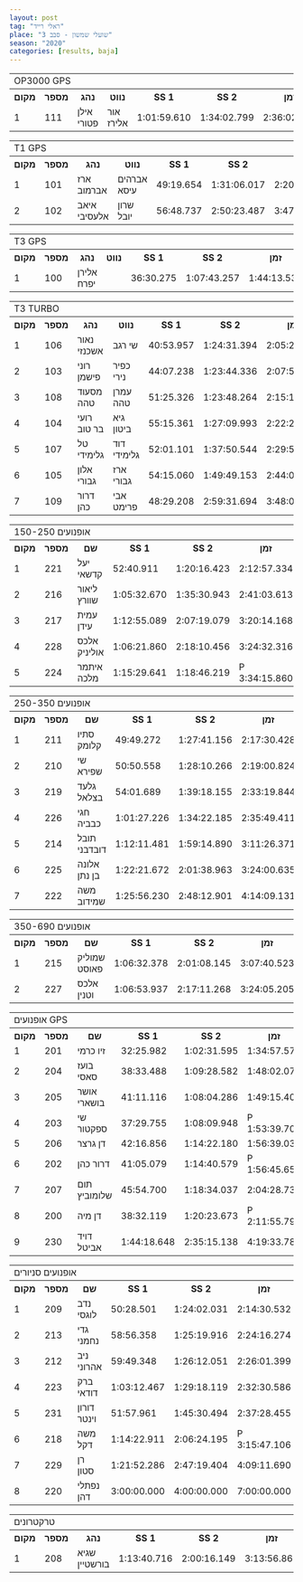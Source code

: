 ```yaml
---
layout: post
tag: "ראלי רייד"
place: "שועלי שמשון - סבב 3"
season: "2020"
categories: [results, baja]
---
```

<table class="line_color">
    <tr>
        <td colspan="99" class="title_font">OP3000 GPS</td>
    </tr>
    <tr class="rnkh_bkcolor">
        <th class="rnkh_font">מקום</th>
        <th class="rnkh_font">מספר</th>
        <th class="rnkh_font">נהג</th>
        <th class="rnkh_font">נווט</th>
        <th class="rnkh_font">SS 1</th>
        <th class="rnkh_font">SS 2</th>
        <th class="rnkh_font">זמן</th>
        <th class="rnkh_font">פער</th>
    </tr>
    <tr class="rnk_bkcolor OddRow">
        <td class="rnk_font">1</td>
        <td class="rnk_font">111</td>
        <td class="rnk_font">אילן פטורי</td>
        <td class="rnk_font">אור אלירז</td>
        <td class="rnk_font">1:01:59.610</td>
        <td class="rnk_font">1:34:02.799</td>
        <td class="rnk_font">2:36:02.409</td>
        <td class="rnk_font">-</td>
    </tr>
<table class="line_color">
    <tr>
        <td colspan="99" class="title_font">T1 GPS</td>
    </tr>
    <tr class="rnkh_bkcolor">
        <th class="rnkh_font">מקום</th>
        <th class="rnkh_font">מספר</th>
        <th class="rnkh_font">נהג</th>
        <th class="rnkh_font">נווט</th>
        <th class="rnkh_font">SS 1</th>
        <th class="rnkh_font">SS 2</th>
        <th class="rnkh_font">זמן</th>
        <th class="rnkh_font">פער</th>
    </tr>
    <tr class="rnk_bkcolor EvenRow">
        <td class="rnk_font">1</td>
        <td class="rnk_font">101</td>
        <td class="rnk_font">ארז אברמוב</td>
        <td class="rnk_font">אברהים עיסא</td>
        <td class="rnk_font">49:19.654</td>
        <td class="rnk_font">1:31:06.017</td>
        <td class="rnk_font">2:20:25.671</td>
        <td class="rnk_font">-</td>
    </tr>
    <tr class="rnk_bkcolor OddRow">
        <td class="rnk_font">2</td>
        <td class="rnk_font">102</td>
        <td class="rnk_font">איאב אלעסיבי</td>
        <td class="rnk_font">שרון יובל</td>
        <td class="rnk_font">56:48.737</td>
        <td class="rnk_font">2:50:23.487</td>
        <td class="rnk_font">3:47:12.224</td>
        <td class="rnk_font">1:26:46.553</td>
    </tr>
<table class="line_color">
    <tr>
        <td colspan="99" class="title_font">T3  GPS</td>
    </tr>
    <tr class="rnkh_bkcolor">
        <th class="rnkh_font">מקום</th>
        <th class="rnkh_font">מספר</th>
        <th class="rnkh_font">נהג</th>
        <th class="rnkh_font">נווט</th>
        <th class="rnkh_font">SS 1</th>
        <th class="rnkh_font">SS 2</th>
        <th class="rnkh_font">זמן</th>
        <th class="rnkh_font">פער</th>
    </tr>
    <tr class="rnk_bkcolor EvenRow">
        <td class="rnk_font">1</td>
        <td class="rnk_font">100</td>
        <td class="rnk_font">אלירן יפרח</td>
        <td class="rnk_font">&nbsp;</td>
        <td class="rnk_font">36:30.275</td>
        <td class="rnk_font">1:07:43.257</td>
        <td class="rnk_font">1:44:13.532</td>
        <td class="rnk_font">-</td>
    </tr>
<table class="line_color">
    <tr>
        <td colspan="99" class="title_font">T3 TURBO</td>
    </tr>
    <tr class="rnkh_bkcolor">
        <th class="rnkh_font">מקום</th>
        <th class="rnkh_font">מספר</th>
        <th class="rnkh_font">נהג</th>
        <th class="rnkh_font">נווט</th>
        <th class="rnkh_font">SS 1</th>
        <th class="rnkh_font">SS 2</th>
        <th class="rnkh_font">זמן</th>
        <th class="rnkh_font">פער</th>
    </tr>
    <tr class="rnk_bkcolor OddRow">
        <td class="rnk_font">1</td>
        <td class="rnk_font">106</td>
        <td class="rnk_font">נאור אשכנזי</td>
        <td class="rnk_font">שי רגב</td>
        <td class="rnk_font">40:53.957</td>
        <td class="rnk_font">1:24:31.394</td>
        <td class="rnk_font">2:05:25.351</td>
        <td class="rnk_font">-</td>
    </tr>
    <tr class="rnk_bkcolor EvenRow">
        <td class="rnk_font">2</td>
        <td class="rnk_font">103</td>
        <td class="rnk_font">רוני פישמן</td>
        <td class="rnk_font">כפיר נירי</td>
        <td class="rnk_font">44:07.238</td>
        <td class="rnk_font">1:23:44.336</td>
        <td class="rnk_font">2:07:51.574</td>
        <td class="rnk_font">2:26.223</td>
    </tr>
    <tr class="rnk_bkcolor OddRow">
        <td class="rnk_font">3</td>
        <td class="rnk_font">108</td>
        <td class="rnk_font">מסעוד טהה</td>
        <td class="rnk_font">עמרן טהה</td>
        <td class="rnk_font">51:25.326</td>
        <td class="rnk_font">1:23:48.264</td>
        <td class="rnk_font">2:15:13.590</td>
        <td class="rnk_font">9:48.239</td>
    </tr>
    <tr class="rnk_bkcolor EvenRow">
        <td class="rnk_font">4</td>
        <td class="rnk_font">104</td>
        <td class="rnk_font">רועי בר טוב</td>
        <td class="rnk_font">גיא ביטון</td>
        <td class="rnk_font">55:15.361</td>
        <td class="rnk_font">1:27:09.993</td>
        <td class="rnk_font">2:22:25.354</td>
        <td class="rnk_font">17:00.003</td>
    </tr>
    <tr class="rnk_bkcolor OddRow">
        <td class="rnk_font">5</td>
        <td class="rnk_font">107</td>
        <td class="rnk_font">טל גלימידי</td>
        <td class="rnk_font">דוד גלימידי</td>
        <td class="rnk_font">52:01.101</td>
        <td class="rnk_font">1:37:50.544</td>
        <td class="rnk_font">2:29:51.645</td>
        <td class="rnk_font">24:26.294</td>
    </tr>
    <tr class="rnk_bkcolor EvenRow">
        <td class="rnk_font">6</td>
        <td class="rnk_font">105</td>
        <td class="rnk_font">אלון גבורי</td>
        <td class="rnk_font">ארז גבורי</td>
        <td class="rnk_font">54:15.060</td>
        <td class="rnk_font">1:49:49.153</td>
        <td class="rnk_font">2:44:04.213</td>
        <td class="rnk_font">38:38.862</td>
    </tr>
    <tr class="rnk_bkcolor OddRow">
        <td class="rnk_font">7</td>
        <td class="rnk_font">109</td>
        <td class="rnk_font">דרור כהן</td>
        <td class="rnk_font">אבי פרימט</td>
        <td class="rnk_font">48:29.208</td>
        <td class="rnk_font">2:59:31.694</td>
        <td class="rnk_font">3:48:00.902</td>
        <td class="rnk_font">1:42:35.551</td>
    </tr>
<table class="line_color">
    <tr>
        <td colspan="99" class="title_font">אופנועים 150-250</td>
    </tr>
    <tr class="rnkh_bkcolor">
        <th class="rnkh_font">מקום</th>
        <th class="rnkh_font">מספר</th>
        <th class="rnkh_font">שם</th>
        <th class="rnkh_font">SS 1</th>
        <th class="rnkh_font">SS 2</th>
        <th class="rnkh_font">זמן</th>
        <th class="rnkh_font">עונשין</th>
        <th class="rnkh_font">פער</th>
    </tr>
    <tr class="rnk_bkcolor EvenRow">
        <td class="rnk_font">1</td>
        <td class="rnk_font">221</td>
        <td class="rnk_font">יעל קדשאי</td>
        <td class="rnk_font">52:40.911</td>
        <td class="rnk_font">1:20:16.423</td>
        <td class="rnk_font">2:12:57.334</td>
        <td class="rnk_font">-</td>
        <td class="rnk_font">-</td>
    </tr>
    <tr class="rnk_bkcolor OddRow">
        <td class="rnk_font">2</td>
        <td class="rnk_font">216</td>
        <td class="rnk_font">ליאור שוורץ</td>
        <td class="rnk_font">1:05:32.670</td>
        <td class="rnk_font">1:35:30.943</td>
        <td class="rnk_font">2:41:03.613</td>
        <td class="rnk_font">-</td>
        <td class="rnk_font">28:06.279</td>
    </tr>
    <tr class="rnk_bkcolor EvenRow">
        <td class="rnk_font">3</td>
        <td class="rnk_font">217</td>
        <td class="rnk_font">עמית עידן</td>
        <td class="rnk_font">1:12:55.089</td>
        <td class="rnk_font">2:07:19.079</td>
        <td class="rnk_font">3:20:14.168</td>
        <td class="rnk_font">-</td>
        <td class="rnk_font">1:07:16.834</td>
    </tr>
    <tr class="rnk_bkcolor OddRow">
        <td class="rnk_font">4</td>
        <td class="rnk_font">228</td>
        <td class="rnk_font">אלכס אוליניק</td>
        <td class="rnk_font">1:06:21.860</td>
        <td class="rnk_font">2:18:10.456</td>
        <td class="rnk_font">3:24:32.316</td>
        <td class="rnk_font">-</td>
        <td class="rnk_font">1:11:34.982</td>
    </tr>
    <tr class="rnk_bkcolor EvenRow">
        <td class="rnk_font">5</td>
        <td class="rnk_font">224</td>
        <td class="rnk_font">איתמר מלכה</td>
        <td class="rnk_font">1:15:29.641</td>
        <td class="rnk_font">1:18:46.219</td>
        <td class="rnk_font penalty">P 3:34:15.860</td>
        <td class="rnk_font">1:00:00.000</td>
        <td class="rnk_font">1:21:18.526</td>
    </tr>
<table class="line_color">
    <tr>
        <td colspan="99" class="title_font">אופנועים 250-350</td>
    </tr>
    <tr class="rnkh_bkcolor">
        <th class="rnkh_font">מקום</th>
        <th class="rnkh_font">מספר</th>
        <th class="rnkh_font">שם</th>
        <th class="rnkh_font">SS 1</th>
        <th class="rnkh_font">SS 2</th>
        <th class="rnkh_font">זמן</th>
        <th class="rnkh_font">פער</th>
    </tr>
    <tr class="rnk_bkcolor OddRow">
        <td class="rnk_font">1</td>
        <td class="rnk_font">211</td>
        <td class="rnk_font">סתיו קלומק</td>
        <td class="rnk_font">49:49.272</td>
        <td class="rnk_font">1:27:41.156</td>
        <td class="rnk_font">2:17:30.428</td>
        <td class="rnk_font">-</td>
    </tr>
    <tr class="rnk_bkcolor EvenRow">
        <td class="rnk_font">2</td>
        <td class="rnk_font">210</td>
        <td class="rnk_font">שי שפירא</td>
        <td class="rnk_font">50:50.558</td>
        <td class="rnk_font">1:28:10.266</td>
        <td class="rnk_font">2:19:00.824</td>
        <td class="rnk_font">1:30.396</td>
    </tr>
    <tr class="rnk_bkcolor OddRow">
        <td class="rnk_font">3</td>
        <td class="rnk_font">219</td>
        <td class="rnk_font">גלעד בצלאל</td>
        <td class="rnk_font">54:01.689</td>
        <td class="rnk_font">1:39:18.155</td>
        <td class="rnk_font">2:33:19.844</td>
        <td class="rnk_font">15:49.416</td>
    </tr>
    <tr class="rnk_bkcolor EvenRow">
        <td class="rnk_font">4</td>
        <td class="rnk_font">226</td>
        <td class="rnk_font">חגי כבביה</td>
        <td class="rnk_font">1:01:27.226</td>
        <td class="rnk_font">1:34:22.185</td>
        <td class="rnk_font">2:35:49.411</td>
        <td class="rnk_font">18:18.983</td>
    </tr>
    <tr class="rnk_bkcolor OddRow">
        <td class="rnk_font">5</td>
        <td class="rnk_font">214</td>
        <td class="rnk_font">תובל דובדבני</td>
        <td class="rnk_font">1:12:11.481</td>
        <td class="rnk_font">1:59:14.890</td>
        <td class="rnk_font">3:11:26.371</td>
        <td class="rnk_font">53:55.943</td>
    </tr>
    <tr class="rnk_bkcolor EvenRow">
        <td class="rnk_font">6</td>
        <td class="rnk_font">225</td>
        <td class="rnk_font">אלונה בן נתן</td>
        <td class="rnk_font">1:22:21.672</td>
        <td class="rnk_font">2:01:38.963</td>
        <td class="rnk_font">3:24:00.635</td>
        <td class="rnk_font">1:06:30.207</td>
    </tr>
    <tr class="rnk_bkcolor OddRow">
        <td class="rnk_font">7</td>
        <td class="rnk_font">222</td>
        <td class="rnk_font">משה שמידוב</td>
        <td class="rnk_font">1:25:56.230</td>
        <td class="rnk_font">2:48:12.901</td>
        <td class="rnk_font">4:14:09.131</td>
        <td class="rnk_font">1:56:38.703</td>
    </tr>
<table class="line_color">
    <tr>
        <td colspan="99" class="title_font">אופנועים 350-690</td>
    </tr>
    <tr class="rnkh_bkcolor">
        <th class="rnkh_font">מקום</th>
        <th class="rnkh_font">מספר</th>
        <th class="rnkh_font">שם</th>
        <th class="rnkh_font">SS 1</th>
        <th class="rnkh_font">SS 2</th>
        <th class="rnkh_font">זמן</th>
        <th class="rnkh_font">פער</th>
    </tr>
    <tr class="rnk_bkcolor EvenRow">
        <td class="rnk_font">1</td>
        <td class="rnk_font">215</td>
        <td class="rnk_font">שמוליק פאוסט</td>
        <td class="rnk_font">1:06:32.378</td>
        <td class="rnk_font">2:01:08.145</td>
        <td class="rnk_font">3:07:40.523</td>
        <td class="rnk_font">-</td>
    </tr>
    <tr class="rnk_bkcolor OddRow">
        <td class="rnk_font">2</td>
        <td class="rnk_font">227</td>
        <td class="rnk_font">אלכס וטנין</td>
        <td class="rnk_font">1:06:53.937</td>
        <td class="rnk_font">2:17:11.268</td>
        <td class="rnk_font">3:24:05.205</td>
        <td class="rnk_font">16:24.682</td>
    </tr>
<table class="line_color">
    <tr>
        <td colspan="99" class="title_font">אופנועים GPS</td>
    </tr>
    <tr class="rnkh_bkcolor">
        <th class="rnkh_font">מקום</th>
        <th class="rnkh_font">מספר</th>
        <th class="rnkh_font">שם</th>
        <th class="rnkh_font">SS 1</th>
        <th class="rnkh_font">SS 2</th>
        <th class="rnkh_font">זמן</th>
        <th class="rnkh_font">עונשין</th>
        <th class="rnkh_font">פער</th>
    </tr>
    <tr class="rnk_bkcolor EvenRow">
        <td class="rnk_font">1</td>
        <td class="rnk_font">201</td>
        <td class="rnk_font">זיו כרמי</td>
        <td class="rnk_font">32:25.982</td>
        <td class="rnk_font">1:02:31.595</td>
        <td class="rnk_font">1:34:57.577</td>
        <td class="rnk_font">-</td>
        <td class="rnk_font">-</td>
    </tr>
    <tr class="rnk_bkcolor OddRow">
        <td class="rnk_font">2</td>
        <td class="rnk_font">204</td>
        <td class="rnk_font">בועז סאסי</td>
        <td class="rnk_font">38:33.488</td>
        <td class="rnk_font">1:09:28.582</td>
        <td class="rnk_font">1:48:02.070</td>
        <td class="rnk_font">-</td>
        <td class="rnk_font">13:04.493</td>
    </tr>
    <tr class="rnk_bkcolor EvenRow">
        <td class="rnk_font">3</td>
        <td class="rnk_font">205</td>
        <td class="rnk_font">אושר בושארי</td>
        <td class="rnk_font">41:11.116</td>
        <td class="rnk_font">1:08:04.286</td>
        <td class="rnk_font">1:49:15.402</td>
        <td class="rnk_font">-</td>
        <td class="rnk_font">14:17.825</td>
    </tr>
    <tr class="rnk_bkcolor OddRow">
        <td class="rnk_font">4</td>
        <td class="rnk_font">203</td>
        <td class="rnk_font">שי ספקטור</td>
        <td class="rnk_font">37:29.755</td>
        <td class="rnk_font">1:08:09.948</td>
        <td class="rnk_font penalty">P 1:53:39.703</td>
        <td class="rnk_font">8:00.000</td>
        <td class="rnk_font">18:42.126</td>
    </tr>
    <tr class="rnk_bkcolor EvenRow">
        <td class="rnk_font">5</td>
        <td class="rnk_font">206</td>
        <td class="rnk_font">דן גרצר</td>
        <td class="rnk_font">42:16.856</td>
        <td class="rnk_font">1:14:22.180</td>
        <td class="rnk_font">1:56:39.036</td>
        <td class="rnk_font">-</td>
        <td class="rnk_font">21:41.459</td>
    </tr>
    <tr class="rnk_bkcolor OddRow">
        <td class="rnk_font">6</td>
        <td class="rnk_font">202</td>
        <td class="rnk_font">דרור כהן</td>
        <td class="rnk_font">41:05.079</td>
        <td class="rnk_font">1:14:40.579</td>
        <td class="rnk_font penalty">P 1:56:45.658</td>
        <td class="rnk_font">1:00.000</td>
        <td class="rnk_font">21:48.081</td>
    </tr>
    <tr class="rnk_bkcolor EvenRow">
        <td class="rnk_font">7</td>
        <td class="rnk_font">207</td>
        <td class="rnk_font">תום שלומוביץ</td>
        <td class="rnk_font">45:54.700</td>
        <td class="rnk_font">1:18:34.037</td>
        <td class="rnk_font">2:04:28.737</td>
        <td class="rnk_font">-</td>
        <td class="rnk_font">29:31.160</td>
    </tr>
    <tr class="rnk_bkcolor OddRow">
        <td class="rnk_font">8</td>
        <td class="rnk_font">200</td>
        <td class="rnk_font">דן מיה</td>
        <td class="rnk_font">38:32.119</td>
        <td class="rnk_font">1:20:23.673</td>
        <td class="rnk_font penalty">P 2:11:55.792</td>
        <td class="rnk_font">13:00.000</td>
        <td class="rnk_font">36:58.215</td>
    </tr>
    <tr class="rnk_bkcolor EvenRow">
        <td class="rnk_font">9</td>
        <td class="rnk_font">230</td>
        <td class="rnk_font">דויד אביטל</td>
        <td class="rnk_font">1:44:18.648</td>
        <td class="rnk_font">2:35:15.138</td>
        <td class="rnk_font">4:19:33.786</td>
        <td class="rnk_font">-</td>
        <td class="rnk_font">2:44:36.209</td>
    </tr>
<table class="line_color">
    <tr>
        <td colspan="99" class="title_font">אופנועים סניורים</td>
    </tr>
    <tr class="rnkh_bkcolor">
        <th class="rnkh_font">מקום</th>
        <th class="rnkh_font">מספר</th>
        <th class="rnkh_font">שם</th>
        <th class="rnkh_font">SS 1</th>
        <th class="rnkh_font">SS 2</th>
        <th class="rnkh_font">זמן</th>
        <th class="rnkh_font">עונשין</th>
        <th class="rnkh_font">פער</th>
    </tr>
    <tr class="rnk_bkcolor OddRow">
        <td class="rnk_font">1</td>
        <td class="rnk_font">209</td>
        <td class="rnk_font">נדב לוגסי</td>
        <td class="rnk_font">50:28.501</td>
        <td class="rnk_font">1:24:02.031</td>
        <td class="rnk_font">2:14:30.532</td>
        <td class="rnk_font">-</td>
        <td class="rnk_font">-</td>
    </tr>
    <tr class="rnk_bkcolor EvenRow">
        <td class="rnk_font">2</td>
        <td class="rnk_font">213</td>
        <td class="rnk_font">גדי נחמני</td>
        <td class="rnk_font">58:56.358</td>
        <td class="rnk_font">1:25:19.916</td>
        <td class="rnk_font">2:24:16.274</td>
        <td class="rnk_font">-</td>
        <td class="rnk_font">9:45.742</td>
    </tr>
    <tr class="rnk_bkcolor OddRow">
        <td class="rnk_font">3</td>
        <td class="rnk_font">212</td>
        <td class="rnk_font">ניב אהרוני</td>
        <td class="rnk_font">59:49.348</td>
        <td class="rnk_font">1:26:12.051</td>
        <td class="rnk_font">2:26:01.399</td>
        <td class="rnk_font">-</td>
        <td class="rnk_font">11:30.867</td>
    </tr>
    <tr class="rnk_bkcolor EvenRow">
        <td class="rnk_font">4</td>
        <td class="rnk_font">223</td>
        <td class="rnk_font">ברק דודאי</td>
        <td class="rnk_font">1:03:12.467</td>
        <td class="rnk_font">1:29:18.119</td>
        <td class="rnk_font">2:32:30.586</td>
        <td class="rnk_font">-</td>
        <td class="rnk_font">18:00.054</td>
    </tr>
    <tr class="rnk_bkcolor OddRow">
        <td class="rnk_font">5</td>
        <td class="rnk_font">231</td>
        <td class="rnk_font">דורון וינטר</td>
        <td class="rnk_font">51:57.961</td>
        <td class="rnk_font">1:45:30.494</td>
        <td class="rnk_font">2:37:28.455</td>
        <td class="rnk_font">-</td>
        <td class="rnk_font">22:57.923</td>
    </tr>
    <tr class="rnk_bkcolor EvenRow">
        <td class="rnk_font">6</td>
        <td class="rnk_font">218</td>
        <td class="rnk_font">משה דקל</td>
        <td class="rnk_font">1:14:22.911</td>
        <td class="rnk_font">2:06:24.195</td>
        <td class="rnk_font penalty">P 3:15:47.106</td>
        <td class="rnk_font">-5:00.000</td>
        <td class="rnk_font">1:01:16.574</td>
    </tr>
    <tr class="rnk_bkcolor OddRow">
        <td class="rnk_font">7</td>
        <td class="rnk_font">229</td>
        <td class="rnk_font">רן סטון</td>
        <td class="rnk_font">1:21:52.286</td>
        <td class="rnk_font">2:47:19.404</td>
        <td class="rnk_font">4:09:11.690</td>
        <td class="rnk_font">-</td>
        <td class="rnk_font">1:54:41.158</td>
    </tr>
    <tr class="rnk_bkcolor EvenRow">
        <td class="rnk_font">8</td>
        <td class="rnk_font">220</td>
        <td class="rnk_font">נפתלי דהן</td>
        <td class="rnk_font">3:00:00.000</td>
        <td class="rnk_font">4:00:00.000</td>
        <td class="rnk_font">7:00:00.000</td>
        <td class="rnk_font">-</td>
        <td class="rnk_font">4:45:29.468</td>
    </tr>
<table class="line_color">
    <tr>
        <td colspan="99" class="title_font">טרקטרונים</td>
    </tr>
    <tr class="rnkh_bkcolor">
        <th class="rnkh_font">מקום</th>
        <th class="rnkh_font">מספר</th>
        <th class="rnkh_font">נהג</th>
        <th class="rnkh_font">SS 1</th>
        <th class="rnkh_font">SS 2</th>
        <th class="rnkh_font">זמן</th>
        <th class="rnkh_font">פער</th>
    </tr>
    <tr class="rnk_bkcolor OddRow">
        <td class="rnk_font">1</td>
        <td class="rnk_font">208</td>
        <td class="rnk_font">שגיא בורשטיין</td>
        <td class="rnk_font">1:13:40.716</td>
        <td class="rnk_font">2:00:16.149</td>
        <td class="rnk_font">3:13:56.865</td>
        <td class="rnk_font">-</td>
    </tr>
</table>

